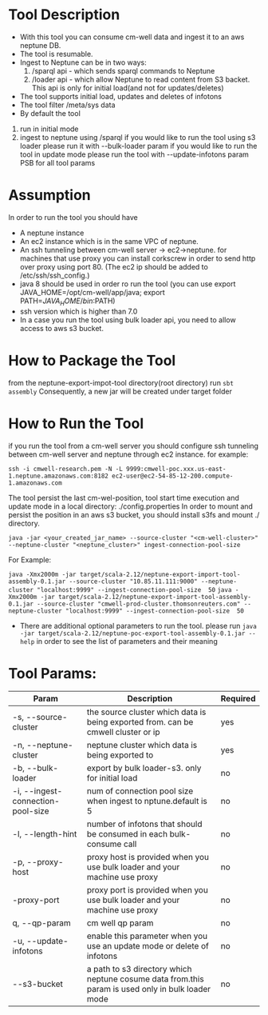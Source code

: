 # Tool Description
- With this tool you can consume cm-well data and ingest it to an aws neptune DB.
- The tool is resumable.
- Ingest to Neptune can be in two ways: 
    1. /sparql api - which sends sparql commands to Neptune
    2. /loader api - which allow Neptune to read content from S3 backet. This api is only for initial load(and not for updates/deletes)
- The tool supports initial load, updates and deletes of infotons
- The tool filter /meta/sys data
- By default the tool 
1. run in initial mode
2. ingest to neptune using /sparql
if you would like to run the tool using s3 loader please run it with --bulk-loader param
if you would like to run the tool in update mode please run the tool with --update-infotons param
PSB for all tool params

# Assumption
In order to run the tool you should have
- A neptune instance
- An ec2 instance which is in the same VPC of neptune.
- An ssh tunneling between cm-well server -> ec2->neptune.
for machines that use proxy you can install corkscrew in order to send http over proxy using port 80.
(The ec2 ip should be added to /etc/ssh/ssh_config.)
- java 8 should be used in order ro run the tool (you can use export JAVA_HOME=/opt/cm-well/app/java; export PATH=$JAVA_HOME/bin:$PATH)
- ssh version which is higher than 7.0
- In a case you run the tool using bulk loader api, you need to allow access to aws s3 bucket.

# How to Package the Tool
from the neptune-export-impot-tool directory(root directory) run
`sbt assembly`
Consequently, a new jar will be created under target folder

# How to Run the Tool
if you run the tool from a cm-well server you should configure ssh tunneling between cm-well server and neptune through ec2 instance.
for example: 

`ssh -i cmwell-research.pem -N -L 9999:cmwell-poc.xxx.us-east-1.neptune.amazonaws.com:8182 ec2-user@ec2-54-85-12-200.compute-1.amazonaws.com`

The tool persist the last cm-wel-position, tool start time execution and update mode in a local directory: ./config.properties
In order to mount and persist the position in an aws s3 bucket, you should install s3fs and mount ./  directory.

`java -jar <your_created_jar_name> --source-cluster "<cm-well-cluster>" --neptune-cluster "<neptune_cluster>" ingest-connection-pool-size`

For Example:

`java -Xmx2000m -jar target/scala-2.12/neptune-export-import-tool-assembly-0.1.jar --source-cluster "10.85.11.111:9000" --neptune-cluster "localhost:9999" --ingest-connection-pool-size  50`
`java -Xmx2000m -jar target/scala-2.12/neptune-export-import-tool-assembly-0.1.jar --source-cluster "cmwell-prod-cluster.thomsonreuters.com" --neptune-cluster "localhost:9999" --ingest-connection-pool-size  50`

- There are additional optional parameters to run the tool.
 please run `java -jar target/scala-2.12/neptune-poc-export-tool-assembly-0.1.jar --help` 
in order to see the list of parameters and their meaning

# Tool Params:

| Param | Description | Required|
| --- | --- | ---|
|-s, --source-cluster|the source cluster which data is being exported from. can be cmwell cluster or ip| yes|
|-n, --neptune-cluster |neptune cluster which data is being exported to| yes|                                                                                       
| -b, --bulk-loader   | export by bulk loader-s3. only for initial load |no|
| -i, --ingest-connection-pool-size | num of connection pool size when ingest to nptune.default is 5 |no|
|-l, --length-hint|number of infotons that should be consumed in each bulk-consume call| no|                      
|-p, --proxy-host|proxy host is provided when you use bulk loader and your machine use proxy|  no| 
|-proxy-port|proxy port is provided when you use bulk loader and your machine use proxy| no|                                           
|q, --qp-param |cm well qp param|no|             
|-u, --update-infotons|enable this parameter when you use an update mode or delete of infotons| no|        
| --s3-bucket|a path to s3 directory which neptune cosume data from.this param is used only in bulk loader mode| no  |          
                                             
                        

